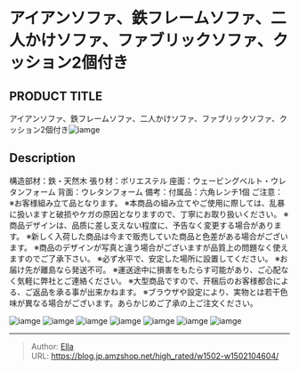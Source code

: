 # アイアンソファ、鉄フレームソファ、二人かけソファ、ファブリックソファ、クッション2個付き


## PRODUCT TITLE 

アイアンソファ、鉄フレームソファ、二人かけソファ、ファブリックソファ、クッション2個付き![iamge](https://b2bfiles1.gigab2b.cn/image/wkseller/17443/20230811_a06c1b8a72b55b38b3b7dc8775cf575b.jpg)

## Description

構造部材：鉄・天然木 張り材：ポリエステル 座面：ウェービングベルト・ウレタンフォーム 背面：ウレタンフォーム
備考：付属品：六角レンチ1個
ご注意： ※お客様組み立て品となります。 ※本商品の組み立てやご使用に際しては、乱暴に扱いますと破损やケガの原因となりますので、丁寧にお取り扱いください。 ※商品デザインは、品质に差し支えない程度に、予告なく変更する場合があります。 ※新しく入荷した商品は今まで贩売していた商品と色差がある場合がございます。 ※商品のデザインが写真と違う場合がございますが品質上の問題なく使えますのでご了承下さい。 ※必ず水平で、安定した場所に設置してください。 ※お届け先が離島なら発送不可。 ※運送途中に損害をもたらす可能があり、ご心配なく気軽に弊社とご連絡ください。 ※大型商品ですので、开梱后のお客様都合による、ご返品を承る事が出来かねます。
※ブラウザや設定により、実物とは若干色味が異なる場合がございます。あらかじめご了承の上ご注文ください。






![iamge](https://b2bfiles1.gigab2b.cn/image/wkseller/17443/20230811_e24db1e82b369b73d8349d4f00da9b7a.jpg)
![iamge](https://b2bfiles1.gigab2b.cn/image/wkseller/17443/20230811_ed6723de5094db348d7071b840ed00db.jpg)
![iamge](https://b2bfiles1.gigab2b.cn/image/wkseller/17443/20230811_44295418c797fe050b32de6c986370e9.jpg)
![iamge](https://b2bfiles1.gigab2b.cn/image/wkseller/17443/20230811_2bb59b17bff3205165fcfbb3b8212d21.jpg)
![iamge](https://b2bfiles1.gigab2b.cn/image/wkseller/17443/20230811_fe03d7962d244bc6b46946fc3ff9343a.jpg)
![iamge](https://b2bfiles1.gigab2b.cn/image/wkseller/17443/20230811_0c80b4282ba14e01d75d30e3b9dbeb41.jpg)
![iamge](https://b2bfiles1.gigab2b.cn/image/wkseller/17443/20230811_489176d780d88c6c294c63ee52037cf4.jpg)


---

> Author: [Ella](https://blog.jp.amzshop.net/)  
> URL: https://blog.jp.amzshop.net/high_rated/w1502-w1502104604/  

